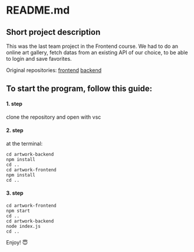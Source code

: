 # README.md

## Short project description

This was the last team project in the Frontend course. We had to do an online art gallery, fetch datas from an existing API of our choice, to be able to login and save favorites.

Original repositories:
[frontend](https://github.com/klikknpro/ams-front-end)
[backend](https://github.com/klikknpro/ams-back-end/)

## To start the program, follow this guide:

#### 1. step

clone the repository and open with vsc

#### 2. step

at the terminal:

```
cd artwork-backend
npm install
cd ..
cd artwork-frontend
npm install
cd ..
```

#### 3. step

```
cd artwork-frontend
npm start
cd ..
cd artwork-backend
node index.js
cd ..
```

Enjoy! :innocent:
